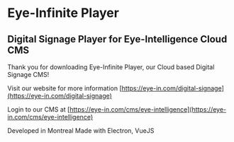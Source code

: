 Eye-Infinite Player
======================

Digital Signage Player for Eye-Intelligence Cloud CMS
-------------

Thank you for downloading Eye-Infinite Player, our Cloud based Digital Signage CMS!

Visit our website for more information
[https://eye-in.com/digital-signage](https://eye-in.com/digital-signage)

Login to our CMS at
[https://eye-in.com/cms/eye-intelligence](https://eye-in.com/cms/eye-intelligence)

Developed in Montreal
Made with Electron, VueJS
